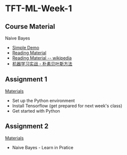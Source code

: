 # TFT-ML-Week-1

## Course Material  
Naive Bayes  
* [Simple Demo](https://github.com/TFTxiaozu/TFT-ML-Week-1/tree/master/naive_bayes_demo)
* [Reading Material](https://github.com/TFTxiaozu/TFT-ML-Week-1/blob/master/naive_bayes_demo/NaiveBayes.pdf)
* [Reading Material -- wikipedia](https://en.wikipedia.org/wiki/Naive_Bayes_classifier)
* [机器学习实战 - 朴素贝叶斯方法](http://ml.apachecn.org/mlia/naive-bayes/)

## Assignment 1
[Materials](https://github.com/TFTxiaozu/TFT-ML-Week-1/tree/master/Assignment-1)
* Set up the Python environment
* Install Tensorflow (get prepared for next week's class)
* Get started with Python

## Assignment 2
[Materials](https://github.com/TFTxiaozu/TFT-ML-Week-1/tree/master/Assignment-2)  
* Naive Bayes - Learn in Pratice
